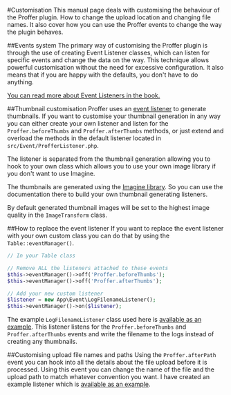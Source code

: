 #Customisation
This manual page deals with customising the behaviour of the Proffer plugin. How to change the upload location and changing
file names. It also cover how you can use the Proffer events to change the way the plugin behaves.

##Events system
The primary way of customising the Proffer plugin is through the use of creating Event Listener classes, which can listen for
specific events and change the data on the way. This technique allows powerful customisation without the need for excessive
configuration. It also means that if you are happy with the defaults, you don't have to do anything.

[You can read more about Event Listeners in the book.](http://book.cakephp.org/3.0/en/core-libraries/events.html)

##Thumbnail customisation
Proffer uses an [event listener](http://book.cakephp.org/3.0/en/core-libraries/events.html) to generate thumbnails. If you 
want to customise your thumbnail generation in any way you can either create your own listener and listen for 
the `Proffer.beforeThumbs` and `Proffer.afterThumbs` methods, or just extend and overload the methods in the default 
listener located in `src/Event/ProfferListener.php`.

The listener is separated from the thumbnail generation allowing you to hook to your own class which allows you to use
your own image library if you don't want to use Imagine.

The thumbnails are generated using the [Imagine library](http://imagine.readthedocs.org/en/latest/index.html). So you can
use the documentation there to build your own thumbnail generating listeners.

By default generated thumbnail images will be set to the highest image quality in the `ImageTransform` class.

##How to replace the event listener
If you want to replace the event listener with your own custom class you can do that by using the `Table::eventManager()`.

```php
// In your Table class

// Remove ALL the listeners attached to these events
$this->eventManager()->off('Proffer.beforeThumbs');
$this->eventManager()->off('Proffer.afterThumbs');

// Add your new custom listener
$listener = new App\Event\LogFilenameListener();
$this->eventManager()->on($listener);
```

The example `LogFilenameListener` class used here is [available as an example](examples/LogFilenameListener.md). 
This listener listens for the `Proffer.beforeThumbs` and `Proffer.afterThumbs` events and write the filename to the logs instead of 
creating any thumbnails.

##Customising upload file names and paths
Using the `Proffer.afterPath` event you can hook into all the details about the file upload before it is processed. Using 
this event you can change the name of the file and the upload path to match whatever convention you want. I have created 
an example listener which is [available as an example](examples/UploadFilenameListener.md).